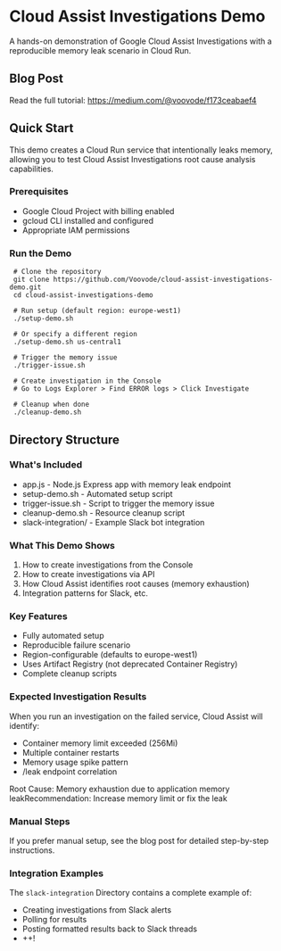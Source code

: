   # Cloud Assist Investigations Demo

  A hands-on demonstration of Google Cloud Assist Investigations with a reproducible memory leak scenario in Cloud Run.

  ## Blog Post

  Read the full tutorial: https://medium.com/@voovode/f173ceabaef4

  ## Quick Start

  This demo creates a Cloud Run service that intentionally leaks memory, allowing you to test Cloud Assist Investigations root cause analysis capabilities.

  ### Prerequisites

  - Google Cloud Project with billing enabled
  - gcloud CLI installed and configured
  - Appropriate IAM permissions

  ### Run the Demo

 ```
  # Clone the repository
  git clone https://github.com/Voovode/cloud-assist-investigations-demo.git
  cd cloud-assist-investigations-demo

  # Run setup (default region: europe-west1)
  ./setup-demo.sh

  # Or specify a different region
  ./setup-demo.sh us-central1

  # Trigger the memory issue
  ./trigger-issue.sh

  # Create investigation in the Console
  # Go to Logs Explorer > Find ERROR logs > Click Investigate

  # Cleanup when done
  ./cleanup-demo.sh
```

  ## Directory Structure

  ### What's Included

  - app.js - Node.js Express app with memory leak endpoint
  - setup-demo.sh - Automated setup script
  - trigger-issue.sh - Script to trigger the memory issue
  - cleanup-demo.sh - Resource cleanup script
  - slack-integration/ - Example Slack bot integration

  ### What This Demo Shows

  1. How to create investigations from the Console
  2. How to create investigations via API
  3. How Cloud Assist identifies root causes (memory exhaustion)
  4. Integration patterns for Slack, etc.

  ### Key Features

  - Fully automated setup
  - Reproducible failure scenario
  - Region-configurable (defaults to europe-west1)
  - Uses Artifact Registry (not deprecated Container Registry)
  - Complete cleanup scripts

  ### Expected Investigation Results

  When you run an investigation on the failed service, Cloud Assist will identify:

  - Container memory limit exceeded (256Mi)
  - Multiple container restarts
  - Memory usage spike pattern
  - /leak endpoint correlation

  Root Cause: Memory exhaustion due to application memory leakRecommendation: Increase memory limit or fix the leak

  ### Manual Steps

  If you prefer manual setup, see the blog post for detailed step-by-step instructions.

  ### Integration Examples

  The `slack-integration` Directory contains a complete example of:
  - Creating investigations from Slack alerts
  - Polling for results
  - Posting formatted results back to Slack threads
  - ++!